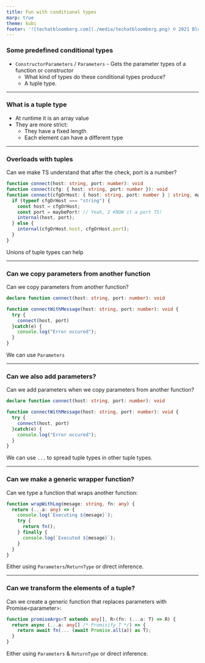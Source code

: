 ```yaml
---
title: Fun with conditional types
marp: true
theme: kubi
footer: '![techatbloomberg.com](./media/techatbloomberg.png) © 2021 Bloomberg Finance L.P. All rights reserved. ![techatbloomberg.com](./media/bloomberg.png)'
---
```


<!-- 
1. What is a tuple type
2. Labeled/optional/ rest stuff
 -->

 ### Some predefined conditional types

* `ConstructorParameters` / `Parameters` - Gets the parameter types of a function or constructor
    * What kind of types do these conditional types produce?
    * A tuple type.

----

### What is a tuple type

* At runtime it is an array value 
* They are more strict: 
    * They have a fixed length
    * Each element can have a different type 

----

### Overloads with tuples 

<question>
Can we make TS understand that after the check, port is a number? 

```ts
function connect(host: string, port: number): void
function connect(cfg: { host: string, port: number }): void
function connect(cfgOrHost: { host: string, port: number } | string, maybePort?: number) {
  if (typeof cfgOrHost === "string") {
    const host = cfgOrHost;
    const port = maybePort! // Yeah, I KNOW it a port TS!
    internal(host, port);
  } else {
    internal(cfgOrHost.host, cfgOrHost.port);
  }
}
```
</question>
<answer>
Unions of tuple types can help
</answer>

----

### Can we copy parameters from another function

<question>
Can we copy parameters from another function?

```ts
declare function connect(host: string, port: number): void

function connectWithMessage(host: string, port: number): void {
  try {
    connect(host, port)
  }catch(e) {
    console.log("Error occured");
  }
}
```
</question>
<answer>

We can use `Parameters`

</answer>

----

### Can we also add parameters?

<question>

Can we add parameters when we copy parameters from another function?

```ts
declare function connect(host: string, port: number): void

function connectWithMessage(host: string, port: number): void {
  try {
    connect(host, port)
  }catch(e) {
    console.log("Error occured");
  }
}
```

</question>
<answer>

We can use `...` to spread tuple types in other tuple types.

</answer>

---

### Can we make a generic wrapper function?

<question>
Can we type a function that wraps another function: 

```ts
function wrapWithLog(mesage: string, fn: any) {
  return (...a: any) => {
    console.log(`Executing ${mesage}`);
    try {
      return fn();
    } finally {
      console.log(`Executed ${mesage}`);
    }
  }
}
```

</question>
<answer>

Either using `Parameters`/`ReturnType` or direct inference. 

</answer>

---


### Can we transform the elements of a tuple?

<question>
Can we create a generic function that replaces parameters with Promise&lt;parameter&gt;: 

```ts
function promiseArgs<T extends any[], R>(fn: (...a: T) => R) {
  return async (...a: any[] /* Promisify T */) => {
    return await fn(... (await Promise.all(a)) as T);
  }
}
```

</question>
<answer>

Either using `Parameters` & `ReturnType` or direct inference. 

</answer>
